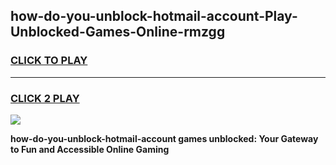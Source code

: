 
## how-do-you-unblock-hotmail-account-Play-Unblocked-Games-Online-rmzgg
<h3>
<a href="https://premium76.site?title=how-do-you-unblock-hotmail-account&ref=25A">CLICK TO PLAY</a></h3>
<hr>

<h3>
<a href="https://premium76.site?title=how-do-you-unblock-hotmail-account&ref=25A">CLICK 2 PLAY</a>
  
</h3>

<a href="https://premium76.site?title=how-do-you-unblock-hotmail-account&ref=25A"><img src="https://clearcache.store/games.png"></a>


**how-do-you-unblock-hotmail-account games unblocked: Your Gateway to Fun and Accessible Online Gaming**
